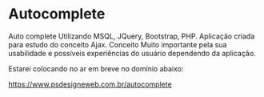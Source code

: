 # Autocomplete
Auto complete Utilizando MSQL, JQuery, Bootstrap, PHP. Aplicação criada para estudo do conceito Ajax. Conceito Muito importante 
pela sua usabilidade e possíveis experiências do usuário dependendo da aplicação. 

Estarei colocando no ar em breve no domínio abaixo:

https://www.psdesigneweb.com.br/autocomplete

